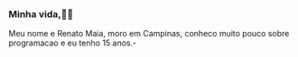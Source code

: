 ### Minha vida,🤘🏼
Meu nome e Renato Maia, moro em Campinas, conheco muito pouco sobre programacao e eu tenho 15 anos.-
